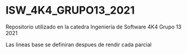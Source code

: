 # ISW_4K4_GRUPO13_2021
Repositorio utilizado en la catedra Ingeniería de Software 4K4 Grupo 13 2021


Las lineas base se definiran despues de rendir cada parcial
